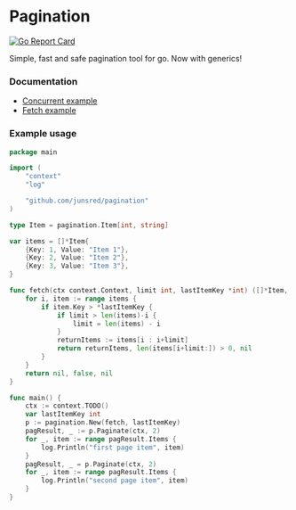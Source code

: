 # Pagination

[![Go Report Card](https://goreportcard.com/badge/github.com/junsred/pagination)](https://goreportcard.com/report/github.com/junsred/pagination)

Simple, fast and safe pagination tool for go. Now with generics!

### Documentation

- [Concurrent example](https://github.com/junsred/pagination/tree/main/_examples/concurrent)
- [Fetch example](https://github.com/junsred/pagination/tree/main/_examples/fetch)

### Example usage

```go
package main

import (
	"context"
	"log"

	"github.com/junsred/pagination"
)

type Item = pagination.Item[int, string]

var items = []*Item{
	{Key: 1, Value: "Item 1"},
	{Key: 2, Value: "Item 2"},
	{Key: 3, Value: "Item 3"},
}

func fetch(ctx context.Context, limit int, lastItemKey *int) ([]*Item, bool, error) {
	for i, item := range items {
		if item.Key > *lastItemKey {
			if limit > len(items)-i {
				limit = len(items) - i
			}
			returnItems := items[i : i+limit]
			return returnItems, len(items[i+limit:]) > 0, nil
		}
	}
	return nil, false, nil
}

func main() {
	ctx := context.TODO()
	var lastItemKey int
	p := pagination.New(fetch, lastItemKey)
	pagResult, _ := p.Paginate(ctx, 2)
	for _, item := range pagResult.Items {
		log.Println("first page item", item)
	}
	pagResult, _ = p.Paginate(ctx, 2)
	for _, item := range pagResult.Items {
		log.Println("second page item", item)
	}
}

```
